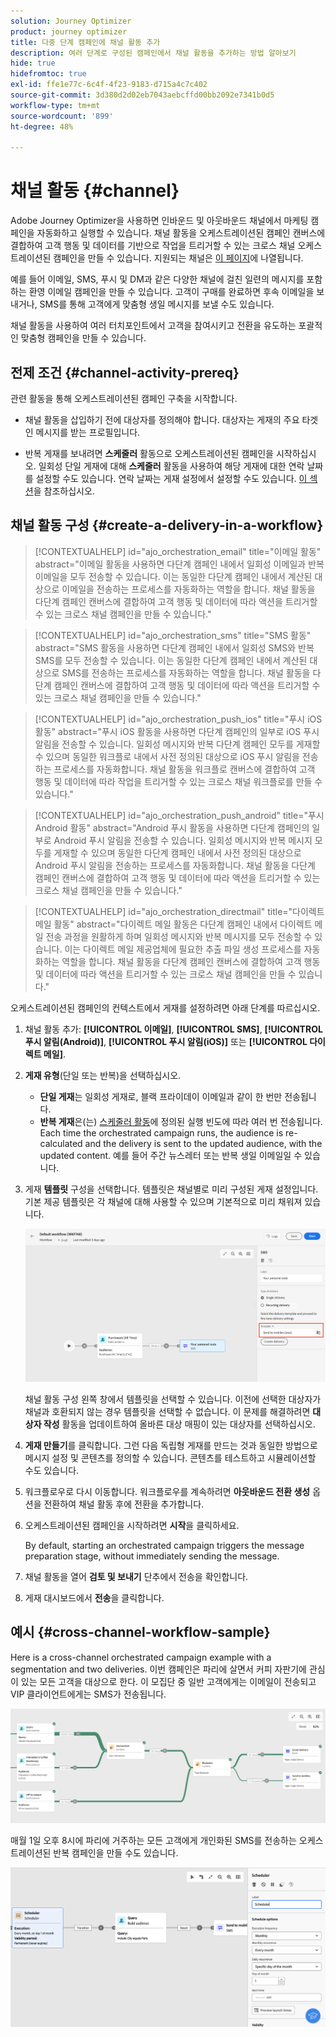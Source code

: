 ```yaml
---
solution: Journey Optimizer
product: journey optimizer
title: 다중 단계 캠페인에 채널 활동 추가
description: 여러 단계로 구성된 캠페인에서 채널 활동을 추가하는 방법 알아보기
hide: true
hidefromtoc: true
exl-id: ffe1e77c-6c4f-4f23-9183-d715a4c7c402
source-git-commit: 3d380d2d02eb7043aebcffd00bb2092e7341b0d5
workflow-type: tm+mt
source-wordcount: '899'
ht-degree: 48%

---
```


# 채널 활동 {#channel}

Adobe Journey Optimizer을 사용하면 인바운드 및 아웃바운드 채널에서 마케팅 캠페인을 자동화하고 실행할 수 있습니다. 채널 활동을 오케스트레이션된 캠페인 캔버스에 결합하여 고객 행동 및 데이터를 기반으로 작업을 트리거할 수 있는 크로스 채널 오케스트레이션된 캠페인을 만들 수 있습니다. 지원되는 채널은 [이 페이지](../../channels/gs-channels.md)에 나열됩니다.

예를 들어 이메일, SMS, 푸시 및 DM과 같은 다양한 채널에 걸친 일련의 메시지를 포함하는 환영 이메일 캠페인을 만들 수 있습니다. 고객이 구매를 완료하면 후속 이메일을 보내거나, SMS를 통해 고객에게 맞춤형 생일 메시지를 보낼 수도 있습니다.

채널 활동을 사용하여 여러 터치포인트에서 고객을 참여시키고 전환을 유도하는 포괄적인 맞춤형 캠페인을 만들 수 있습니다.

## 전제 조건 {#channel-activity-prereq}

관련 활동을 통해 오케스트레이션된 캠페인 구축을 시작합니다.

* 채널 활동을 삽입하기 전에 대상자를 정의해야 합니다. 대상자는 게재의 주요 타겟인 메시지를 받는 프로필입니다.

* 반복 게재를 보내려면 **스케줄러** 활동으로 오케스트레이션된 캠페인을 시작하십시오. 일회성 단일 게재에 대해 **스케줄러** 활동을 사용하여 해당 게재에 대한 연락 날짜를 설정할 수도 있습니다. 연락 날짜는 게재 설정에서 설정할 수도 있습니다. [이 섹션](scheduler.md)을 참조하십시오.

## 채널 활동 구성 {#create-a-delivery-in-a-workflow}

>[!CONTEXTUALHELP]
>id="ajo_orchestration_email"
>title="이메일 활동"
>abstract="이메일 활동을 사용하면 다단계 캠페인 내에서 일회성 이메일과 반복 이메일을 모두 전송할 수 있습니다. 이는 동일한 다단계 캠페인 내에서 계산된 대상으로 이메일을 전송하는 프로세스를 자동화하는 역할을 합니다. 채널 활동을 다단계 캠페인 캔버스에 결합하여 고객 행동 및 데이터에 따라 액션을 트리거할 수 있는 크로스 채널 캠페인을 만들 수 있습니다."

>[!CONTEXTUALHELP]
>id="ajo_orchestration_sms"
>title="SMS 활동"
>abstract="SMS 활동을 사용하면 다단계 캠페인 내에서 일회성 SMS와 반복 SMS를 모두 전송할 수 있습니다. 이는 동일한 다단계 캠페인 내에서 계산된 대상으로 SMS를 전송하는 프로세스를 자동화하는 역할을 합니다. 채널 활동을 다단계 캠페인 캔버스에 결합하여 고객 행동 및 데이터에 따라 액션을 트리거할 수 있는 크로스 채널 캠페인을 만들 수 있습니다."

>[!CONTEXTUALHELP]
>id="ajo_orchestration_push_ios"
>title="푸시 iOS 활동"
>abstract="푸시 iOS 활동을 사용하면 다단계 캠페인의 일부로 iOS 푸시 알림을 전송할 수 있습니다. 일회성 메시지와 반복 다단계 캠페인 모두를 게재할 수 있으며 동일한 워크플로 내에서 사전 정의된 대상으로 iOS 푸시 알림을 전송하는 프로세스를 자동화합니다. 채널 활동을 워크플로 캔버스에 결합하여 고객 행동 및 데이터에 따라 작업을 트리거할 수 있는 크로스 채널 워크플로를 만들 수 있습니다."

>[!CONTEXTUALHELP]
>id="ajo_orchestration_push_android"
>title="푸시 Android 활동"
>abstract="Android 푸시 활동을 사용하면 다단계 캠페인의 일부로 Android 푸시 알림을 전송할 수 있습니다. 일회성 메시지와 반복 메시지 모두를 게재할 수 있으며 동일한 다단계 캠페인 내에서 사전 정의된 대상으로 Android 푸시 알림을 전송하는 프로세스를 자동화합니다. 채널 활동을 다단계 캠페인 캔버스에 결합하여 고객 행동 및 데이터에 따라 액션을 트리거할 수 있는 크로스 채널 캠페인을 만들 수 있습니다."

>[!CONTEXTUALHELP]
>id="ajo_orchestration_directmail"
>title="다이렉트 메일 활동"
>abstract="다이렉트 메일 활동은 다단계 캠페인 내에서 다이렉트 메일 전송 과정을 원활하게 하며 일회성 메시지와 반복 메시지를 모두 전송할 수 있습니다. 이는 다이렉트 메일 제공업체에 필요한 추출 파일 생성 프로세스를 자동화하는 역할을 합니다. 채널 활동을 다단계 캠페인 캔버스에 결합하여 고객 행동 및 데이터에 따라 액션을 트리거할 수 있는 크로스 채널 캠페인을 만들 수 있습니다."

오케스트레이션된 캠페인의 컨텍스트에서 게재를 설정하려면 아래 단계를 따르십시오.

1. 채널 활동 추가: **[!UICONTROL 이메일]**, **[!UICONTROL SMS]**, **[!UICONTROL 푸시 알림(Android)]**, **[!UICONTROL 푸시 알림(iOS)]** 또는 **[!UICONTROL 다이렉트 메일]**.

1. **게재 유형**(단일 또는 반복)을 선택하십시오.

   * **단일 게재**&#x200B;는 일회성 게재로, 블랙 프라이데이 이메일과 같이 한 번만 전송됩니다.
   * **반복 게재**&#x200B;은(는) [스케줄러 활동](scheduler.md)에 정의된 실행 빈도에 따라 여러 번 전송됩니다. Each time the orchestrated campaign runs, the audience is re-calculated and the delivery is sent to the updated audience, with the updated content. 예를 들어 주간 뉴스레터 또는 반복 생일 이메일일 수 있습니다.

1. 게재 **템플릿** 구성을 선택합니다. 템플릿은 채널별로 미리 구성된 게재 설정입니다. 기본 제공 템플릿은 각 채널에 대해 사용할 수 있으며 기본적으로 미리 채워져 있습니다.

   ![](../assets/delivery-activity-in-wf.png)

   채널 활동 구성 왼쪽 창에서 템플릿을 선택할 수 있습니다. 이전에 선택한 대상자가 채널과 호환되지 않는 경우 템플릿을 선택할 수 없습니다. 이 문제를 해결하려면 **대상자 작성** 활동을 업데이트하여 올바른 대상 매핑이 있는 대상자를 선택하십시오.

1. **게재 만들기**&#x200B;를 클릭합니다. 그런 다음 독립형 게재를 만드는 것과 동일한 방법으로 메시지 설정 및 콘텐츠를 정의할 수 있습니다. 콘텐츠를 테스트하고 시뮬레이션할 수도 있습니다.

1. 워크플로우로 다시 이동합니다. 워크플로우를 계속하려면 **아웃바운드 전환 생성** 옵션을 전환하여 채널 활동 후에 전환을 추가합니다.

1. 오케스트레이션된 캠페인을 시작하려면 **시작**&#x200B;을 클릭하세요.

   By default, starting an orchestrated campaign triggers the message preparation stage, without immediately sending the message.

1. 채널 활동을 열어 **검토 및 보내기** 단추에서 전송을 확인합니다.

1. 게재 대시보드에서 **전송**&#x200B;을 클릭합니다.

## 예시 {#cross-channel-workflow-sample}

Here is a cross-channel orchestrated campaign example with a segmentation and two deliveries. 이번 캠페인은 파리에 살면서 커피 자판기에 관심이 있는 모든 고객을 대상으로 한다. 이 모집단 중 일반 고객에게는 이메일이 전송되고 VIP 클라이언트에게는 SMS가 전송됩니다.

![](../assets/workflow-channel-example.png)

<!--
description, which use case you can perform (common other activities that you can link before of after the activity)

how to add and configure the activity

example of a configured activity within a workflow
The Email delivery activity allows you to configure the sending an email in a workflow. 

-->

매월 1일 오후 8시에 파리에 거주하는 모든 고객에게 개인화된 SMS를 전송하는 오케스트레이션된 반복 캠페인을 만들 수도 있습니다.

![](../assets/workflow-channel-example2.png)

<!-- Scheduled emails available?

This can be a single send email and sent just once, or it can be a recurring email.
* Single send emails are standard emails, sent once.
* Recurring emails allow you to send the same email multiple times to different targets over a defined period. You can aggregate the deliveries per period in order to get reports that correspond to your needs.

When linked to a scheduler, you can define recurring emails.
Email recipients are defined upstream of the activity in the same workflow, via an Audience targeting activity.

-->


<!--The message preparation is triggered according to the workflow execution parameters. From the message dashboard, you can select whether to request or not a manual confirmation to send the message (required by default). You can start the workflow manually or place a scheduler activity in the workflow to automate execution.-->
